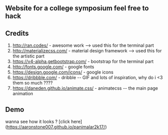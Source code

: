 ## Website for a college symposium feel free to hack
## Credits
1. http://ran.codes/ - awesome work --> used this for the terminal part
2. http://materializecss.com/ - material design framework --> used this for the artistic part
3. https://v4-alpha.getbootstrap.com/ - bootstrap for the terminal part
4. http://fonts.google.com/ - google fonts
5. https://design.google.com/icons/ - google icons
6. https://dribbble.com/ - dribble -- GIF and lots of inspiration, why do i <3 them so much ????
7. https://daneden.github.io/animate.css/ - animatecss -- the main page animation
## Demo
wanna see how it looks ? [click here] (https://aaronstone007.github.io/panimalar2k17/)
